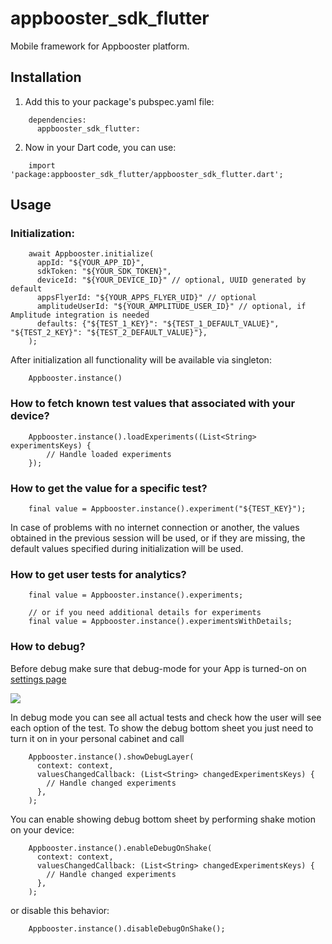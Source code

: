 # appbooster_sdk_flutter

Mobile framework for Appbooster platform.

## Installation

1. Add this to your package's pubspec.yaml file:
```
    dependencies:
      appbooster_sdk_flutter:
```

2. Now in your Dart code, you can use:
```
    import 'package:appbooster_sdk_flutter/appbooster_sdk_flutter.dart';
```

## Usage


### Initialization:

```
    await Appbooster.initialize(
      appId: "${YOUR_APP_ID}",
      sdkToken: "${YOUR_SDK_TOKEN}",
      deviceId: "${YOUR_DEVICE_ID}" // optional, UUID generated by default
      appsFlyerId: "${YOUR_APPS_FLYER_UID}" // optional
      amplitudeUserId: "${YOUR_AMPLITUDE_USER_ID}" // optional, if Amplitude integration is needed
      defaults: {"${TEST_1_KEY}": "${TEST_1_DEFAULT_VALUE}", "${TEST_2_KEY}": "${TEST_2_DEFAULT_VALUE}"},
    );
```

After initialization all functionality will be available via singleton:

```
    Appbooster.instance()
```

### How to fetch known test values that associated with your device?

```
    Appbooster.instance().loadExperiments((List<String> experimentsKeys) {
        // Handle loaded experiments
    });
```

### How to get the value for a specific test?

```
    final value = Appbooster.instance().experiment("${TEST_KEY}");
```

In case of problems with no internet connection or another, the values obtained in the previous session will be used, or if they are missing, the default values specified during initialization will be used.

### How to get user tests for analytics?

```
    final value = Appbooster.instance().experiments;
    
    // or if you need additional details for experiments
    final value = Appbooster.instance().experimentsWithDetails;

```

### How to debug?

Before debug make sure that debug-mode for your App is turned-on on [settings page](https://platform.appbooster.com/ab/settings)

  ![](https://imgproxy.appbooster.com/9ACImnEbmsO822dynjTjcC_B8aXzbbpPQsOgop2PlBs//aHR0cHM6Ly9hcHBib29zdGVyLWNsb3VkLnMzLmV1LWNlbnRyYWwtMS5hbWF6b25hd3MuY29tLzk0N2M5NzdmLTAwY2EtNDA1Yi04OGQ4LTAzOTM4ZjY4OTAzYi5wbmc.png)

In debug mode you can see all actual tests and check how the user will see each option of the test.
To show the debug bottom sheet you just need to turn it on in your personal cabinet and call

```
    Appbooster.instance().showDebugLayer(
      context: context,
      valuesChangedCallback: (List<String> changedExperimentsKeys) {
        // Handle changed experiments
      },
    );
```

You can enable showing debug bottom sheet by performing shake motion on your device:

```
    Appbooster.instance().enableDebugOnShake(
      context: context,
      valuesChangedCallback: (List<String> changedExperimentsKeys) {
        // Handle changed experiments
      },
    );
```

or disable this behavior:

```
    Appbooster.instance().disableDebugOnShake();
```
